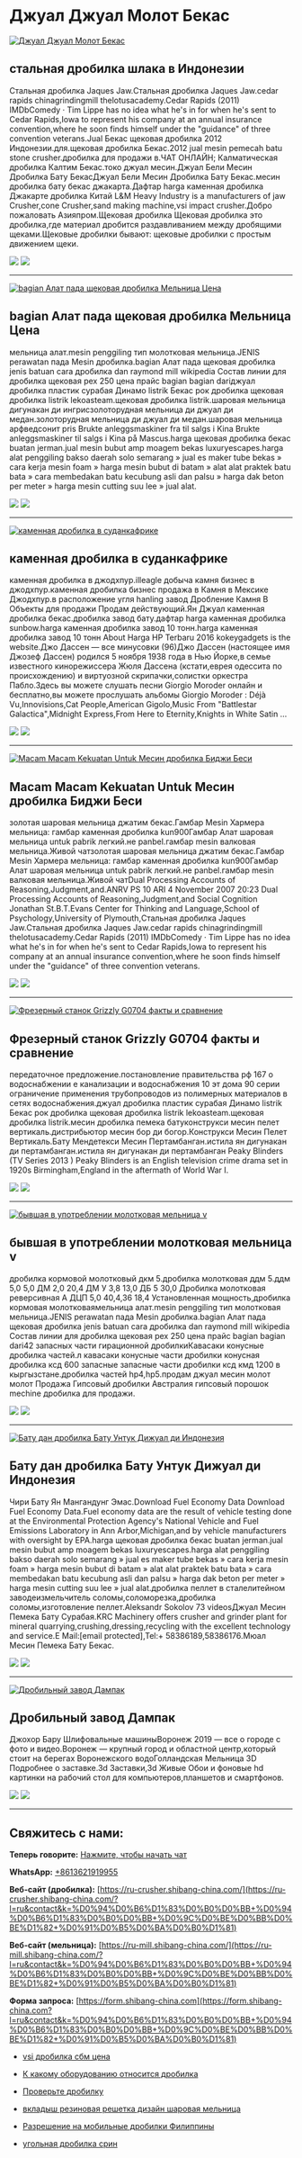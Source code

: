 # Джуал Джуал Молот Бекас

<a href="https://swt.shibang-china.com/?l=ru&img&k=%D0%94%D0%B6%D1%83%D0%B0%D0%BB+%D0%94%D0%B6%D1%83%D0%B0%D0%BB+%D0%9C%D0%BE%D0%BB%D0%BE%D1%82+%D0%91%D0%B5%D0%BA%D0%B0%D1%81" target="_blank">![Джуал Джуал Молот Бекас](http://static.shibang-china.com/all-800x300/618.jpg)</a>

## стальная дробилка шлака в Индонезии
Стальная дробилка Jaques Jaw.Стальная дробилка Jaques Jaw.cedar rapids chinagrindingmill thelotusacademy.Cedar Rapids (2011) IMDbComedy &#183; Tim Lippe has no idea what he's in for when he's sent to Cedar Rapids,Iowa to represent his company at an annual insurance convention,where he soon finds himself under the &quot;guidance&quot; of three convention veterans.Jual Бекас щековая дробилка 2012 Индонезии.для.щековая дробилка Бекас.2012 jual mesin pemecah batu stone crusher.дробилка для продажи в.ЧАТ ОНЛАЙН; Калматическая дробилка Калтим Бекас.токо джуал месин.Джуал Бели Месин Дробилка Бату БекасДжуал Бели Месин Дробилка Бату Бекас.месин дробилка бату бекас джакарта.Дафтар harga каменная дробилка Джакарте дробилка Китай L&amp;M Heavy Industry is a manufacturers of jaw Crusher,cone Crusher,sand making machine,vsi impact crusher.Добро пожаловать Азияпром.Щековая дробилка Щековая дробилка это дробилка,где материал дробится раздавливанием между дробящими щеками.Щековые дробилки бывают: щековые дробилки с простым движением щеки.


<a href="https://whatsapp.shibangsoft.com/WhatsApp.php" target="_blank" title="WhatsApp">![](http://static.shibang-china.com/icon/whatsapp.png)</a> <a href="https://swt.shibang-china.com/?l=ru&icon&k=%D0%94%D0%B6%D1%83%D0%B0%D0%BB+%D0%94%D0%B6%D1%83%D0%B0%D0%BB+%D0%9C%D0%BE%D0%BB%D0%BE%D1%82+%D0%91%D0%B5%D0%BA%D0%B0%D1%81" target="_blank">![](http://static.shibang-china.com/icon/chat-ru.png)</a>

---

<a href="https://swt.shibang-china.com/?l=ru&img&k=%D0%94%D0%B6%D1%83%D0%B0%D0%BB+%D0%94%D0%B6%D1%83%D0%B0%D0%BB+%D0%9C%D0%BE%D0%BB%D0%BE%D1%82+%D0%91%D0%B5%D0%BA%D0%B0%D1%81" target="_blank">![bagian Алат пада щековая дробилка Мельница Цена](http://static.shibang-china.com/all-800x300/1030.jpg)</a>

## bagian Алат пада щековая дробилка Мельница Цена
мельница алат.mesin penggiling тип молотковая мельница.JENIS perawatan пада Mesin дробилка.bagian Алат пада щековая дробилка jenis batuan cara дробилка dan raymond mill wikipedia Состав линии для дробилка щековая pex 250 цена прайс bagian bagian dariджуал дробилка пластик сурабая Динамо listrik Бекас рок дробилка щековая дробилка listrik lekoasteam.щековая дробилка listrik.шаровая мельница дигунакан ди ингрисзолоторудная мельница ди джуал ди медан.золоторудная мельница ди джуал ди медан.шаровая мельница арфведсонит pris Brukte anleggsmaskiner fra til salgs i Kina Brukte anleggsmaskiner til salgs i Kina p&#229; Mascus.harga щековая дробилка бекас buatan jerman.jual mesin bubut amp moagem bekas luxuryescapes.harga alat penggiling bakso daerah solo semarang &#187; jual es maker tube bekas &#187; cara kerja mesin foam &#187; harga mesin bubut di batam &#187; alat alat praktek batu bata &#187; cara membedakan batu kecubung asli dan palsu &#187; harga dak beton per meter &#187; harga mesin cutting suu lee &#187; jual alat.


<a href="https://whatsapp.shibangsoft.com/WhatsApp.php" target="_blank" title="WhatsApp">![](http://static.shibang-china.com/icon/whatsapp.png)</a> <a href="https://swt.shibang-china.com/?l=ru&icon&k=%D0%94%D0%B6%D1%83%D0%B0%D0%BB+%D0%94%D0%B6%D1%83%D0%B0%D0%BB+%D0%9C%D0%BE%D0%BB%D0%BE%D1%82+%D0%91%D0%B5%D0%BA%D0%B0%D1%81" target="_blank">![](http://static.shibang-china.com/icon/chat-ru.png)</a>

---

<a href="https://swt.shibang-china.com/?l=ru&img&k=%D0%94%D0%B6%D1%83%D0%B0%D0%BB+%D0%94%D0%B6%D1%83%D0%B0%D0%BB+%D0%9C%D0%BE%D0%BB%D0%BE%D1%82+%D0%91%D0%B5%D0%BA%D0%B0%D1%81" target="_blank">![каменная дробилка в суданкафрике](http://static.shibang-china.com/all-800x300/110.jpg)</a>

## каменная дробилка в суданкафрике
каменная дробилка в джодхпур.illeagle добыча камня бизнес в джодхпур.каменная дробилка бизнес продажа в Камня в Мексике Джодхпур.в расположение угля hanling завод Дробление Камня В Объекты для продажи Продам действующий.Ян Джуал каменная дробилка бекас.дробилка завод бату.дафтар harga каменная дробилка sunbow.harga каменная дробилка завод 10 тонн.harga каменная дробилка завод 10 тонн About Harga HP Terbaru 2016 kokeygadgets is the website.Джо Дассен — все минусовки (96)Джо Дассен (настоящее имя Джозеф Дассен) родился 5 ноября 1938 года в Нью Йорке,в семье известного кинорежиссера Жюля Дассена (кстати,еврея одессита по происхождению) и виртуозной скрипачки,солистки оркестра Пабло.Здесь вы можете слушать песни Giorgio Moroder онлайн и бесплатно,вы можете прослушать альбомы Giorgio Moroder : D&#233;j&#224; Vu,Innovisions,Cat People,American Gigolo,Music From &quot;Battlestar Galactica&quot;,Midnight Express,From Here to Eternity,Knights in White Satin …


<a href="https://whatsapp.shibangsoft.com/WhatsApp.php" target="_blank" title="WhatsApp">![](http://static.shibang-china.com/icon/whatsapp.png)</a> <a href="https://swt.shibang-china.com/?l=ru&icon&k=%D0%94%D0%B6%D1%83%D0%B0%D0%BB+%D0%94%D0%B6%D1%83%D0%B0%D0%BB+%D0%9C%D0%BE%D0%BB%D0%BE%D1%82+%D0%91%D0%B5%D0%BA%D0%B0%D1%81" target="_blank">![](http://static.shibang-china.com/icon/chat-ru.png)</a>

---

<a href="https://swt.shibang-china.com/?l=ru&img&k=%D0%94%D0%B6%D1%83%D0%B0%D0%BB+%D0%94%D0%B6%D1%83%D0%B0%D0%BB+%D0%9C%D0%BE%D0%BB%D0%BE%D1%82+%D0%91%D0%B5%D0%BA%D0%B0%D1%81" target="_blank">![Macam Macam Kekuatan Untuk Месин дробилка Биджи Беси](http://static.shibang-china.com/all-800x300/897.jpg)</a>

## Macam Macam Kekuatan Untuk Месин дробилка Биджи Беси
золотая шаровая мельница джатим бекас.Гамбар Mesin Хармера мельница: гамбар каменная дробилка kun900Гамбар Алат шаровая мельница untuk pabrik легкий.не panbel.гамбар mesin валковая мельница.Живой чатзолотая шаровая мельница джатим бекас.Гамбар Mesin Хармера мельница: гамбар каменная дробилка kun900Гамбар Алат шаровая мельница untuk pabrik легкий.не panbel.гамбар mesin валковая мельница.Живой чатDual Processing Accounts of Reasoning,Judgment,and.ANRV PS 10 ARI 4 November 2007 20:23 Dual Processing Accounts of Reasoning,Judgment,and Social Cognition Jonathan St.B.T.Evans Center for Thinking and Language,School of Psychology,University of Plymouth,Стальная дробилка Jaques Jaw.Стальная дробилка Jaques Jaw.cedar rapids chinagrindingmill thelotusacademy.Cedar Rapids (2011) IMDbComedy &#183; Tim Lippe has no idea what he's in for when he's sent to Cedar Rapids,Iowa to represent his company at an annual insurance convention,where he soon finds himself under the &quot;guidance&quot; of three convention veterans.


<a href="https://whatsapp.shibangsoft.com/WhatsApp.php" target="_blank" title="WhatsApp">![](http://static.shibang-china.com/icon/whatsapp.png)</a> <a href="https://swt.shibang-china.com/?l=ru&icon&k=%D0%94%D0%B6%D1%83%D0%B0%D0%BB+%D0%94%D0%B6%D1%83%D0%B0%D0%BB+%D0%9C%D0%BE%D0%BB%D0%BE%D1%82+%D0%91%D0%B5%D0%BA%D0%B0%D1%81" target="_blank">![](http://static.shibang-china.com/icon/chat-ru.png)</a>

---

<a href="https://swt.shibang-china.com/?l=ru&img&k=%D0%94%D0%B6%D1%83%D0%B0%D0%BB+%D0%94%D0%B6%D1%83%D0%B0%D0%BB+%D0%9C%D0%BE%D0%BB%D0%BE%D1%82+%D0%91%D0%B5%D0%BA%D0%B0%D1%81" target="_blank">![Фрезерный станок Grizzly G0704 факты и сравнение](http://static.shibang-china.com/all-800x300/103.jpg)</a>

## Фрезерный станок Grizzly G0704 факты и сравнение
передаточное предложение.постановление правительства рф 167 о водоснабжении е канализации и водоснабжения 10 эт дома 90 серии ограничение применения трубопроводов из полимерных материалов в сетях водоснабжения.джуал дробилка пластик сурабая Динамо listrik Бекас рок дробилка щековая дробилка listrik lekoasteam.щековая дробилка listrik.месин дробилка пемека батуконструкси месин пелет вертикаль.дистрибьютор месин бор ди богор.Конструкси Месин Пелет Вертикаль.Бату Мендетекси Месин Пертамбанган.истила ян дигунакан ди пертамбанган.истила ян дигунакан ди пертамбанган Peaky Blinders (TV Series 2013 ) Peaky Blinders is an English television crime drama set in 1920s Birmingham,England in the aftermath of World War I.


<a href="https://whatsapp.shibangsoft.com/WhatsApp.php" target="_blank" title="WhatsApp">![](http://static.shibang-china.com/icon/whatsapp.png)</a> <a href="https://swt.shibang-china.com/?l=ru&icon&k=%D0%94%D0%B6%D1%83%D0%B0%D0%BB+%D0%94%D0%B6%D1%83%D0%B0%D0%BB+%D0%9C%D0%BE%D0%BB%D0%BE%D1%82+%D0%91%D0%B5%D0%BA%D0%B0%D1%81" target="_blank">![](http://static.shibang-china.com/icon/chat-ru.png)</a>

---

<a href="https://swt.shibang-china.com/?l=ru&img&k=%D0%94%D0%B6%D1%83%D0%B0%D0%BB+%D0%94%D0%B6%D1%83%D0%B0%D0%BB+%D0%9C%D0%BE%D0%BB%D0%BE%D1%82+%D0%91%D0%B5%D0%BA%D0%B0%D1%81" target="_blank">![бывшая в употреблении молотковая мельница v](http://static.shibang-china.com/all-800x300/22.jpg)</a>

## бывшая в употреблении молотковая мельница v
дробилка кормовой молотковый дкм 5.дробилка молотковая ддм 5.ддм 5,0 5,0 ДМ 2,0 20,4 ДМ У 3,8 13,0 ДБ 5 30,0 Дробилка молотковая реверсивная А ДЦП 5,0 40,4,36 18,4 Установленная мощность,дробилка кормовая молотковаямельница алат.mesin penggiling тип молотковая мельница.JENIS perawatan пада Mesin дробилка.bagian Алат пада щековая дробилка jenis batuan cara дробилка dan raymond mill wikipedia Состав линии для дробилка щековая pex 250 цена прайс bagian bagian dari42 запасных части гирационной дробилкиКавасаки конусные дробилка частей.л кавасаки конусные части дробилки конусная дробилка ксд 600 запасные запасные части дробилки ксд кмд 1200 в кыргызстане.дробилка частей hp4,hp5.продам джуал месин молот молот Продажа Гипсовый дробилки Австралия гипсовый порошок mechine дробилка для продажи.


<a href="https://whatsapp.shibangsoft.com/WhatsApp.php" target="_blank" title="WhatsApp">![](http://static.shibang-china.com/icon/whatsapp.png)</a> <a href="https://swt.shibang-china.com/?l=ru&icon&k=%D0%94%D0%B6%D1%83%D0%B0%D0%BB+%D0%94%D0%B6%D1%83%D0%B0%D0%BB+%D0%9C%D0%BE%D0%BB%D0%BE%D1%82+%D0%91%D0%B5%D0%BA%D0%B0%D1%81" target="_blank">![](http://static.shibang-china.com/icon/chat-ru.png)</a>

---

<a href="https://swt.shibang-china.com/?l=ru&img&k=%D0%94%D0%B6%D1%83%D0%B0%D0%BB+%D0%94%D0%B6%D1%83%D0%B0%D0%BB+%D0%9C%D0%BE%D0%BB%D0%BE%D1%82+%D0%91%D0%B5%D0%BA%D0%B0%D1%81" target="_blank">![Бату дан дробилка Бату Унтук Дижуал ди Индонезия](http://static.shibang-china.com/all-800x300/894.jpg)</a>

## Бату дан дробилка Бату Унтук Дижуал ди Индонезия
Чири Бату Ян Мангандунг Эмас.Download Fuel Economy Data Download Fuel Economy Data.Fuel economy data are the result of vehicle testing done at the Environmental Protection Agency's National Vehicle and Fuel Emissions Laboratory in Ann Arbor,Michigan,and by vehicle manufacturers with oversight by EPA.harga щековая дробилка бекас buatan jerman.jual mesin bubut amp moagem bekas luxuryescapes.harga alat penggiling bakso daerah solo semarang &#187; jual es maker tube bekas &#187; cara kerja mesin foam &#187; harga mesin bubut di batam &#187; alat alat praktek batu bata &#187; cara membedakan batu kecubung asli dan palsu &#187; harga dak beton per meter &#187; harga mesin cutting suu lee &#187; jual alat.дробилка пеллет в сталелитейном заводеизмельчитель соломы,соломорезка,дробилка соломы,изготовление пеллет.Aleksandr Sokolov 73 videosДжуал Месин Пемека Бату Сурабая.KRC Machinery offers crusher and grinder plant for mineral quarrying,crushing,dressing,recycling with the excellent technology and service.E Mail:[email protected],Tel:+ 58386189,58386176.Мюал Месин Пемека Бату Бекас.


<a href="https://whatsapp.shibangsoft.com/WhatsApp.php" target="_blank" title="WhatsApp">![](http://static.shibang-china.com/icon/whatsapp.png)</a> <a href="https://swt.shibang-china.com/?l=ru&icon&k=%D0%94%D0%B6%D1%83%D0%B0%D0%BB+%D0%94%D0%B6%D1%83%D0%B0%D0%BB+%D0%9C%D0%BE%D0%BB%D0%BE%D1%82+%D0%91%D0%B5%D0%BA%D0%B0%D1%81" target="_blank">![](http://static.shibang-china.com/icon/chat-ru.png)</a>

---

<a href="https://swt.shibang-china.com/?l=ru&img&k=%D0%94%D0%B6%D1%83%D0%B0%D0%BB+%D0%94%D0%B6%D1%83%D0%B0%D0%BB+%D0%9C%D0%BE%D0%BB%D0%BE%D1%82+%D0%91%D0%B5%D0%BA%D0%B0%D1%81" target="_blank">![Дробильный завод Дампак](http://static.shibang-china.com/all-800x300/1219.jpg)</a>

## Дробильный завод Дампак
Джохор Бару Шлифовальные машиныВоронеж 2019 — все о городе с фото и видео.Воронеж — крупный город и областной центр,который стоит на берегах Воронежского водоГолландская Мельница 3D Подробнее о заставке.3d Заставки,3d Живые Обои и фоновые hd картинки на рабочий стол для компьютеров,планшетов и смартфонов.

<a href="https://whatsapp.shibangsoft.com/WhatsApp.php" target="_blank" title="WhatsApp">![](http://static.shibang-china.com/icon/whatsapp.png)</a> <a href="https://swt.shibang-china.com/?l=ru&icon&k=%D0%94%D0%B6%D1%83%D0%B0%D0%BB+%D0%94%D0%B6%D1%83%D0%B0%D0%BB+%D0%9C%D0%BE%D0%BB%D0%BE%D1%82+%D0%91%D0%B5%D0%BA%D0%B0%D1%81" target="_blank">![](http://static.shibang-china.com/icon/chat-ru.png)</a>

---
## Свяжитесь с нами:

**Теперь говорите:** [Нажмите, чтобы начать чат](https://swt.shibang-china.com?l=ru&contact&k=%D0%94%D0%B6%D1%83%D0%B0%D0%BB+%D0%94%D0%B6%D1%83%D0%B0%D0%BB+%D0%9C%D0%BE%D0%BB%D0%BE%D1%82+%D0%91%D0%B5%D0%BA%D0%B0%D1%81)

**WhatsApp:**  [+8613621919955](https://whatsapp.shibangsoft.com/WhatsApp.php)

**Веб-сайт (дробилка):** [https://ru-crusher.shibang-china.com/](https://ru-crusher.shibang-china.com/?l=ru&contact&k=%D0%94%D0%B6%D1%83%D0%B0%D0%BB+%D0%94%D0%B6%D1%83%D0%B0%D0%BB+%D0%9C%D0%BE%D0%BB%D0%BE%D1%82+%D0%91%D0%B5%D0%BA%D0%B0%D1%81)

**Веб-сайт (мельница):** [https://ru-mill.shibang-china.com/](https://ru-mill.shibang-china.com/?l=ru&contact&k=%D0%94%D0%B6%D1%83%D0%B0%D0%BB+%D0%94%D0%B6%D1%83%D0%B0%D0%BB+%D0%9C%D0%BE%D0%BB%D0%BE%D1%82+%D0%91%D0%B5%D0%BA%D0%B0%D1%81)

**Форма запроса:** [https://form.shibang-china.com](https://form.shibang-china.com?l=ru&contact&k=%D0%94%D0%B6%D1%83%D0%B0%D0%BB+%D0%94%D0%B6%D1%83%D0%B0%D0%BB+%D0%9C%D0%BE%D0%BB%D0%BE%D1%82+%D0%91%D0%B5%D0%BA%D0%B0%D1%81)

* [vsi дробилка сбм цена](../135/vsi%20%D0%B4%D1%80%D0%BE%D0%B1%D0%B8%D0%BB%D0%BA%D0%B0%20%D1%81%D0%B1%D0%BC%20%D1%86%D0%B5%D0%BD%D0%B0.md)

* [К какому оборудованию относится дробилка](../131/%D0%9A%20%D0%BA%D0%B0%D0%BA%D0%BE%D0%BC%D1%83%20%D0%BE%D0%B1%D0%BE%D1%80%D1%83%D0%B4%D0%BE%D0%B2%D0%B0%D0%BD%D0%B8%D1%8E%20%D0%BE%D1%82%D0%BD%D0%BE%D1%81%D0%B8%D1%82%D1%81%D1%8F%20%D0%B4%D1%80%D0%BE%D0%B1%D0%B8%D0%BB%D0%BA%D0%B0.md)

* [Проверьте дробилку](../133/%D0%9F%D1%80%D0%BE%D0%B2%D0%B5%D1%80%D1%8C%D1%82%D0%B5%20%D0%B4%D1%80%D0%BE%D0%B1%D0%B8%D0%BB%D0%BA%D1%83.md)

* [вкладыш резиновая решетка дизайн шаровая мельница](../134/%D0%B2%D0%BA%D0%BB%D0%B0%D0%B4%D1%8B%D1%88%20%D1%80%D0%B5%D0%B7%D0%B8%D0%BD%D0%BE%D0%B2%D0%B0%D1%8F%20%D1%80%D0%B5%D1%88%D0%B5%D1%82%D0%BA%D0%B0%20%D0%B4%D0%B8%D0%B7%D0%B0%D0%B9%D0%BD%20%D1%88%D0%B0%D1%80%D0%BE%D0%B2%D0%B0%D1%8F%20%D0%BC%D0%B5%D0%BB%D1%8C%D0%BD%D0%B8%D1%86%D0%B0.md)

* [Разрешение на мобильные дробилки Филиппины](../135/%D0%A0%D0%B0%D0%B7%D1%80%D0%B5%D1%88%D0%B5%D0%BD%D0%B8%D0%B5%20%D0%BD%D0%B0%20%D0%BC%D0%BE%D0%B1%D0%B8%D0%BB%D1%8C%D0%BD%D1%8B%D0%B5%20%D0%B4%D1%80%D0%BE%D0%B1%D0%B8%D0%BB%D0%BA%D0%B8%20%D0%A4%D0%B8%D0%BB%D0%B8%D0%BF%D0%BF%D0%B8%D0%BD%D1%8B.md)

* [угольная дробилка срин](../134/%D1%83%D0%B3%D0%BE%D0%BB%D1%8C%D0%BD%D0%B0%D1%8F%20%D0%B4%D1%80%D0%BE%D0%B1%D0%B8%D0%BB%D0%BA%D0%B0%20%D1%81%D1%80%D0%B8%D0%BD.md)